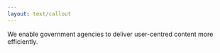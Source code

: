 ```yaml
---
layout: text/callout
---
```


We enable government agencies to deliver user-centred content more efficiently.
